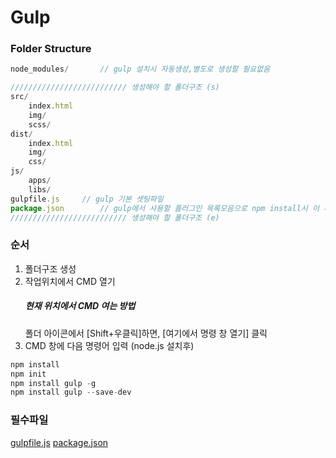 # Gulp

### Folder Structure

```javascript
node_modules/		// gulp 설치시 자동생성,별도로 생성할 필요없음

////////////////////////// 생성해야 할 폴더구조 (s)
src/
	index.html
	img/
	scss/
dist/
	index.html
	img/
	css/
js/
	apps/
	libs/
gulpfile.js		// gulp 기본 셋팅파일
package.json		// gulp에서 사용할 플러그인 목록모음으로 npm install시 이 파일의 플러그인 목록을 가져다가 설치하게됨
////////////////////////// 생성해야 할 폴더구조 (e)

```
### 순서
1. 폴더구조 생성
2. 작업위치에서 CMD 열기
	##### 현재 위치에서 CMD 여는 방법
	폴더 아이콘에서 [Shift+우클릭]하면, [여기에서 명령 창 열기] 클릭
3. CMD 창에 다음 명령어 입력 (node.js 설치후)
```javascript
npm install
npm init
npm install gulp -g
npm install gulp --save-dev
```

### 필수파일
[gulpfile.js](https://github.com/vlueviolet/vlueviolet.github.io/blob/master/study/gulp/gulpfile.js)
[package.json](https://github.com/vlueviolet/vlueviolet.github.io/blob/master/study/gulp/package.json)
